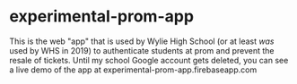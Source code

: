 # experimental-prom-app

This is the web "app" that is used by Wylie High School (or at least *was* used by WHS in 2019) to authenticate students at prom and prevent the resale of tickets. Until my school Google account gets deleted, you can see a live demo of the app at experimental-prom-app.firebaseapp.com

